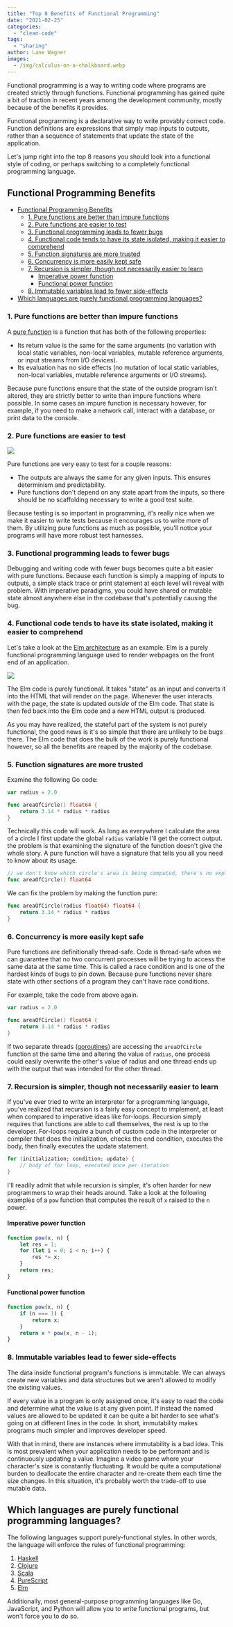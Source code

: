 ```yaml
---
title: "Top 8 Benefits of Functional Programming"
date: "2021-02-25"
categories: 
  - "clean-code"
tags: 
  - "sharing"
author: Lane Wagner
images:
  - /img/calculus-on-a-chalkboard.webp
---
```


Functional programming is a way to writing code where programs are created strictly through functions. Functional programming has gained quite a bit of traction in recent years among the development community, mostly because of the benefits it provides.

Functional programming is a declarative way to write provably correct code. Function definitions are expressions that simply map inputs to outputs, rather than a sequence of statements that update the state of the application.

Let's jump right into the top 8 reasons you should look into a functional style of coding, or perhaps switching to a completely functional programming language.

## Functional Programming Benefits

- [Functional Programming Benefits](#functional-programming-benefits)
  - [1\. Pure functions are better than impure functions](#1-pure-functions-are-better-than-impure-functions)
  - [2\. Pure functions are easier to test](#2-pure-functions-are-easier-to-test)
  - [3\. Functional programming leads to fewer bugs](#3-functional-programming-leads-to-fewer-bugs)
  - [4\. Functional code tends to have its state isolated, making it easier to comprehend](#4-functional-code-tends-to-have-its-state-isolated-making-it-easier-to-comprehend)
  - [5\. Function signatures are more trusted](#5-function-signatures-are-more-trusted)
  - [6\. Concurrency is more easily kept safe](#6-concurrency-is-more-easily-kept-safe)
  - [7\. Recursion is simpler, though not necessarily easier to learn](#7-recursion-is-simpler-though-not-necessarily-easier-to-learn)
    - [Imperative power function](#imperative-power-function)
    - [Functional power function](#functional-power-function)
  - [8\. Immutable variables lead to fewer side-effects](#8-immutable-variables-lead-to-fewer-side-effects)
- [Which languages are purely functional programming languages?](#which-languages-are-purely-functional-programming-languages)

### 1\. Pure functions are better than impure functions

A [pure function](https://qvault.io/2020/09/07/how-to-make-pure-functions-in-go/) is a function that has both of the following properties:

- Its return value is the same for the same arguments (no variation with local static variables, non-local variables, mutable reference arguments, or input streams from I/O devices).
- Its evaluation has no side effects (no mutation of local static variables, non-local variables, mutable reference arguments or I/O streams).

Because pure functions ensure that the state of the outside program isn't altered, they are strictly better to write than impure functions where possible. In some cases an impure function is necessary however, for example, if you need to make a network call, interact with a database, or print data to the console.

### 2\. Pure functions are easier to test

![](/img/testing-in-bio-lab-300x204.jpeg)

Pure functions are very easy to test for a couple reasons:

- The outputs are always the same for any given inputs. This ensures determinism and predictability.
- Pure functions don't depend on any state apart from the inputs, so there should be no scaffolding necessary to write a good test suite.

Because testing is so important in programming, it's really nice when we make it easier to write tests because it encourages us to write more of them. By utilizing pure functions as much as possible, you'll notice your programs will have more robust test harnesses.

### 3\. Functional programming leads to fewer bugs

Debugging and writing code with fewer bugs becomes quite a bit easier with pure functions. Because each function is simply a mapping of inputs to outputs, a simple stack trace or print statement at each level will reveal with problem. With imperative paradigms, you could have shared or mutable state almost anywhere else in the codebase that's potentially causing the bug.

### 4\. Functional code tends to have its state isolated, making it easier to comprehend

Let's take a look at the [Elm architecture](https://guide.elm-lang.org/architecture/) as an example. Elm is a purely functional programming language used to render webpages on the front end of an application.

![](/img/elm-architecture-300x230.jpg)

The Elm code is purely functional. It takes "state" as an input and converts it into the HTML that will render on the page. Whenever the user interacts with the page, the state is updated _outside_ of the Elm code. That state is then fed back into the Elm code and a new HTML output is produced.

As you may have realized, the stateful part of the system is not purely functional, the good news is it's so simple that there are unlikely to be bugs there. The Elm code that does the bulk of the work is purely functional however, so all the benefits are reaped by the majority of the codebase.

### 5\. Function signatures are more trusted

Examine the following Go code:

```go
var radius = 2.0

func areaOfCircle() float64 {
    return 3.14 * radius * radius
}
```

Technically this code will work. As long as everywhere I calculate the area of a circle I first update the global `radius` variable I'll get the correct output. the problem is that examining the signature of the function doesn't give the whole story. A pure function will have a signature that tells you all you need to know about its usage.

```go
// we don't know which circle's area is being computed, there's no explicit input
func areaOfCircle() float64
```

We can fix the problem by making the function pure:

```go
func areaOfCircle(radius float64) float64 {
    return 3.14 * radius * radius
}
```

### 6\. Concurrency is more easily kept safe

Pure functions are definitionally thread-safe. Code is thread-safe when we can guarantee that no two concurrent processes will be trying to access the same data at the same time. This is called a race condition and is one of the hardest kinds of bugs to pin down. Because pure functions never share state with other sections of a program they can't have race conditions.

For example, take the code from above again.

```go
var radius = 2.0

func areaOfCircle() float64 {
    return 3.14 * radius * radius
}
```

If two separate threads ([goroutines](https://qvault.io/2020/05/11/concurrency-in-rust-can-it-stack-up-against-gos-goroutines/)) are accessing the `areaOfCircle` function at the same time and altering the value of `radius`, one process could easily overwrite the other's value of radius and one thread ends up with the output that was intended for the other thread.

### 7\. Recursion is simpler, though not necessarily easier to learn

If you've ever tried to write an interpreter for a programming language, you've realized that recursion is a fairly easy concept to implement, at least when compared to imperative ideas like for-loops. Recursion simply requires that functions are able to call themselves, the rest is up to the developer. For-loops require a bunch of custom code in the interpreter or compiler that does the initialization, checks the end condition, executes the body, then finally executes the update statement.

```go
for (initialization; condition; update) {
    // body of for loop, executed once per iteration
}
```

I'll readily admit that while recursion is simpler, it's often harder for new programmers to wrap their heads around. Take a look at the following examples of a `pow` function that computes the result of `x` raised to the `n` power.

#### Imperative power function

```js
function pow(x, n) {
    let res = 1;
    for (let i = 0; i < n; i++) {
        res *= x;
    }
    return res;
}
```

#### Functional power function

```js
function pow(x, n) {
    if (n === 1) {
        return x;
    }
    return x * pow(x, n - 1);
}
```

### 8\. Immutable variables lead to fewer side-effects

The data inside functional program's functions is immutable. We can always create new variables and data structures but we aren't allowed to modify the existing values.

If every value in a program is only assigned once, it's easy to read the code and determine what the value is at any given point. If instead the named values are allowed to be updated it can be quite a bit harder to see what's going on at different lines in the code. In short, immutability makes programs much simpler and improves developer speed.

With that in mind, there are instances where immutability is a bad idea. This is most prevalent when your application needs to be performant and is continuously updating a value. Imagine a video game where your character's size is constantly fluctuating. It would be quite a computational burden to deallocate the entire character and re-create them each time the size changes. In this situation, it's probably worth the trade-off to use mutable data.

## Which languages are purely functional programming languages?

The following languages support purely-functional styles. In other words, the language will enforce the rules of functional programming:

1. [Haskell](https://www.haskell.org/)
2. [Clojure](https://clojure.org/)
3. [Scala](https://www.scala-lang.org/)
4. [PureScript](https://www.purescript.org/)
5. [Elm](https://elm-lang.org/)

Additionally, most general-purpose programming languages like Go, JavaScript, and Python will allow you to write functional programs, but won't force you to do so.
